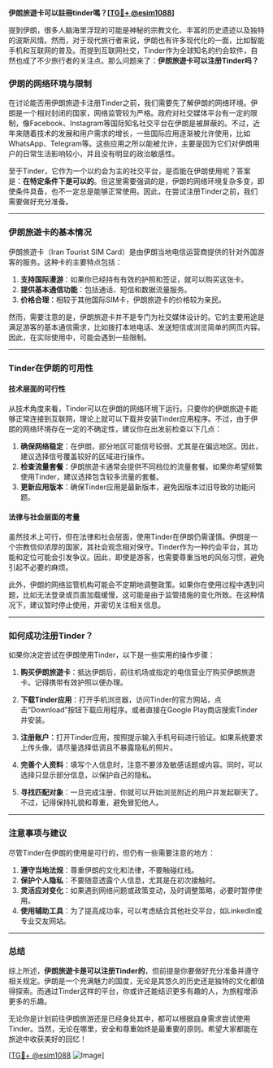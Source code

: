 **伊朗旅遊卡可以註冊tinder嗎？[[TG💪+ @esim1088](https://t.me/s/esim1088)]**

提到伊朗，很多人脑海里浮现的可能是神秘的宗教文化、丰富的历史遗迹以及独特的波斯风情。然而，对于现代旅行者来说，伊朗也有许多现代化的一面，比如智能手机和互联网的普及。而提到互联网社交，Tinder作为全球知名的约会软件，自然也成了不少旅行者的关注点。那么问题来了：**伊朗旅遊卡可以注册Tinder吗？**

### 伊朗的网络环境与限制

在讨论能否用伊朗旅遊卡注册Tinder之前，我们需要先了解伊朗的网络环境。伊朗是一个相对封闭的国家，网络监管较为严格。政府对社交媒体平台有一定的限制，像Facebook、Instagram等国际知名社交平台在伊朗是被屏蔽的。不过，近年来随着技术的发展和用户需求的增长，一些国际应用逐渐被允许使用，比如WhatsApp、Telegram等。这些应用之所以能被允许，主要是因为它们对伊朗用户的日常生活影响较小，并且没有明显的政治敏感性。

至于Tinder，它作为一个以约会为主的社交平台，是否能在伊朗使用呢？答案是：**在特定条件下是可以的**。但这里需要强调的是，伊朗的网络环境复杂多变，即使条件具备，也不一定总是能够正常使用。因此，在尝试注册Tinder之前，我们需要做好充分准备。

---

### 伊朗旅遊卡的基本情况

伊朗旅遊卡（Iran Tourist SIM Card）是由伊朗当地电信运营商提供的针对外国游客的服务。这种卡的主要特点包括：

1. **支持国际漫游**：如果你已经持有有效的护照和签证，就可以购买这张卡。
2. **提供基本通信功能**：包括通话、短信和数据流量服务。
3. **价格合理**：相较于其他国际SIM卡，伊朗旅遊卡的价格较为亲民。

然而，需要注意的是，伊朗旅遊卡并不是专门为社交媒体设计的。它的主要用途是满足游客的基本通信需求，比如拨打本地电话、发送短信或浏览简单的网页内容。因此，在实际使用中，可能会遇到一些限制。

---

### Tinder在伊朗的可用性

#### 技术层面的可行性

从技术角度来看，Tinder可以在伊朗的网络环境下运行。只要你的伊朗旅遊卡能够正常连接到互联网，理论上就可以下载并安装Tinder应用程序。不过，由于伊朗的网络环境存在一定的不确定性，建议你在出发前检查以下几点：

1. **确保网络稳定**：在伊朗，部分地区可能信号较弱，尤其是在偏远地区。因此，建议选择信号覆盖较好的区域进行操作。
2. **检查流量套餐**：伊朗旅遊卡通常会提供不同档位的流量套餐。如果你希望频繁使用Tinder，建议选择包含较多流量的套餐。
3. **更新应用版本**：确保Tinder应用是最新版本，避免因版本过旧导致的功能问题。

#### 法律与社会层面的考量

虽然技术上可行，但在法律和社会层面，使用Tinder在伊朗仍需谨慎。伊朗是一个宗教信仰浓厚的国家，其社会观念相对保守。Tinder作为一种约会平台，其功能和定位可能会引发争议。因此，即使是游客，也需要尊重当地的风俗习惯，避免引起不必要的麻烦。

此外，伊朗的网络监管机构可能会不定期地调整政策。如果你在使用过程中遇到问题，比如无法登录或页面加载缓慢，这可能是由于监管措施的变化所致。在这种情况下，建议暂时停止使用，并密切关注相关信息。

---

### 如何成功注册Tinder？

如果你决定尝试在伊朗使用Tinder，以下是一些实用的操作步骤：

1. **购买伊朗旅遊卡**：抵达伊朗后，前往机场或指定的电信营业厅购买伊朗旅遊卡。记得携带有效护照以便办理。
   
2. **下载Tinder应用**：打开手机浏览器，访问Tinder的官方网站，点击“Download”按钮下载应用程序。或者直接在Google Play商店搜索Tinder并安装。

3. **注册账户**：打开Tinder应用，按照提示输入手机号码进行验证。如果系统要求上传头像，请尽量选择低调且不暴露隐私的照片。

4. **完善个人资料**：填写个人信息时，注意不要涉及敏感话题或内容。同时，可以选择只显示部分信息，以保护自己的隐私。

5. **寻找匹配对象**：一旦完成注册，你就可以开始浏览附近的用户并发起聊天了。不过，记得保持礼貌和尊重，避免冒犯他人。

---

### 注意事项与建议

尽管Tinder在伊朗的使用是可行的，但仍有一些需要注意的地方：

1. **遵守当地法规**：尊重伊朗的文化和法律，不要触碰红线。
2. **保护个人隐私**：不要随意透露个人信息，尤其是在初次接触时。
3. **灵活应对变化**：如果遇到网络问题或政策变动，及时调整策略，必要时暂停使用。
4. **使用辅助工具**：为了提高成功率，可以考虑结合其他社交平台，如LinkedIn或专业交友网站。

---

### 总结

综上所述，**伊朗旅遊卡是可以注册Tinder的**，但前提是你要做好充分准备并遵守相关规定。伊朗是一个充满魅力的国度，无论是其悠久的历史还是独特的文化都值得探索。而通过Tinder这样的平台，你或许还能结识更多有趣的人，为旅程增添更多的乐趣。

无论你是计划前往伊朗旅游还是已经身处其中，都可以根据自身需求尝试使用Tinder。当然，无论在哪里，安全和尊重始终是最重要的原则。希望大家都能在旅途中收获美好的回忆！

[[TG💪+ @esim1088](https://t.me/s/esim1088) ![Image](https://i.postimg.cc/4NQfJmqS/Snipaste-2025-05-13-00-14-12.png)]
